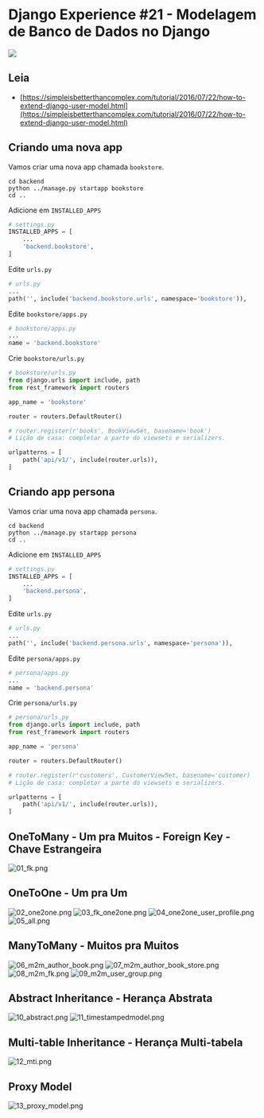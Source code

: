 # Django Experience #21 - Modelagem de Banco de Dados no Django

<a href="">
    <img src="../img/youtube.png">
</a>

## Leia

* [https://simpleisbetterthancomplex.com/tutorial/2016/07/22/how-to-extend-django-user-model.html](https://simpleisbetterthancomplex.com/tutorial/2016/07/22/how-to-extend-django-user-model.html)


## Criando uma nova app

Vamos criar uma nova app chamada `bookstore`.

```
cd backend
python ../manage.py startapp bookstore
cd ..
```

Adicione em `INSTALLED_APPS`

```python
# settings.py
INSTALLED_APPS = [
    ...
    'backend.bookstore',
]
```

Edite `urls.py`

```python
# urls.py
...
path('', include('backend.bookstore.urls', namespace='bookstore')),
```

Edite `bookstore/apps.py`

```python
# bookstore/apps.py
...
name = 'backend.bookstore'
```

Crie `bookstore/urls.py`

```python
# bookstore/urls.py
from django.urls import include, path
from rest_framework import routers

app_name = 'bookstore'

router = routers.DefaultRouter()

# router.register(r'books', BookViewSet, basename='book')
# Lição de casa: completar a parte do viewsets e serializers.

urlpatterns = [
    path('api/v1/', include(router.urls)),
]
```

## Criando app persona

Vamos criar uma nova app chamada `persona`.

```
cd backend
python ../manage.py startapp persona
cd ..
```

Adicione em `INSTALLED_APPS`

```python
# settings.py
INSTALLED_APPS = [
    ...
    'backend.persona',
]
```

Edite `urls.py`

```python
# urls.py
...
path('', include('backend.persona.urls', namespace='persona')),
```

Edite `persona/apps.py`

```python
# persona/apps.py
...
name = 'backend.persona'
```

Crie `persona/urls.py`

```python
# persona/urls.py
from django.urls import include, path
from rest_framework import routers

app_name = 'persona'

router = routers.DefaultRouter()

# router.register(r'customers', CustomerViewSet, basename='customer)
# Lição de casa: completar a parte do viewsets e serializers.

urlpatterns = [
    path('api/v1/', include(router.urls)),
]
```


## OneToMany - Um pra Muitos - Foreign Key - Chave Estrangeira

![01_fk.png](../img/modelagem/01_fk.png)


## OneToOne - Um pra Um

![02_one2one.png](../img/modelagem/02_one2one.png)
![03_fk_one2one.png](../img/modelagem/03_fk_one2one.png)
![04_one2one_user_profile.png](../img/modelagem/04_one2one_user_profile.png)
![05_all.png](../img/modelagem/05_all.png)


## ManyToMany - Muitos pra Muitos

![06_m2m_author_book.png](../img/modelagem/06_m2m_author_book.png)
![07_m2m_author_book_store.png](../img/modelagem/07_m2m_author_book_store.png)
![08_m2m_fk.png](../img/modelagem/08_m2m_fk.png)
![09_m2m_user_group.png](../img/modelagem/09_m2m_user_group.png)


## Abstract Inheritance - Herança Abstrata

![10_abstract.png](../img/modelagem/10_abstract.png)
![11_timestampedmodel.png](../img/modelagem/11_timestampedmodel.png)


## Multi-table Inheritance - Herança Multi-tabela

![12_mti.png](../img/modelagem/12_mti.png)


## Proxy Model

![13_proxy_model.png](../img/modelagem/13_proxy_model.png)

